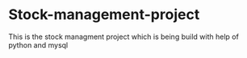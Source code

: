 # Stock-management-project
This is the stock managment project which is being build with help of python and mysql
